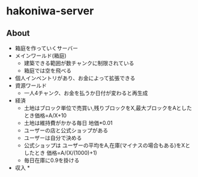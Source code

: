 # hakoniwa-server

## About

* 箱庭を作っていくサーバー
* メインワールド(箱庭)
    * 建築できる範囲が数チャンクに制限されている
    * 箱庭では空を飛べる
* 個人インベントリがあり、お金によって拡張できる
* 資源ワールド
    * 一人4チャンク、お金を払うか日付が変わると再生成
* 経済
    * 土地はブロック単位で売買い,残りブロックをX,最大ブロックをAとしたとき価格=A/X+10
    * 土地は維持費がかかる毎日 地価*0.01
    * ユーザーの店と公式ショップがある
    * ユーザーは自分で決める
    * 公式ショップは ユーザーの平均をA,在庫(マイナスの場合もある)をXとしたとき 価格=A/(X/(1000)+1)
    * 毎日在庫に0.9を掛ける
* 収入
    * 